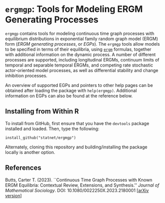 # `ergmgp`: Tools for Modeling ERGM Generating Processes

`ergmgp` contains tools for modeling continuous time graph processes with equilibrium distributions in exponential family random graph model (ERGM) form (*ERGM generating processes*, or *EGPs*).  The `ergmgp` tools allow models to be specified in terms of their equilibria, using [`ergm`](https://github.com/statnet/ergm) formulas, together with additional information on the dynamic process.  A number of different processes are supported, including longitudinal ERGMs, continuum limits of temporal and separable temporal ERGMs, and competing rate stochastic actor-oriented model processes, as well as differential stability and change inhibition processes.

An overview of supported EGPs and pointers to other help pages can be obtained after loading the package with `help(ergmgp)`.  Additional information on EGPs can also be found at the reference below.

## Installing from Within R

To install from GitHub, first ensure that you have the `devtools` package installed and loaded. Then, type the following: 

```
install_github("statnet/ergmgp")
```
Alternately, cloning this repository and building/installing the package locally is another option. 

## References

Butts, Carter T.  (2023).  ``Continuous Time Graph Processes with Known ERGM Equilibria: Contextual Review, Extensions, and Synthesis.'' *Journal of Mathematical Sociology*.  DOI: 10.1080/0022250X.2023.2180001  [[arXiv version](https://arxiv.org/abs/2203.06948)]
